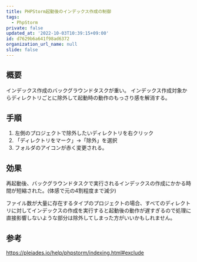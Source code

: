 ```yaml
---
title: PHPStorm起動後のインデックス作成の制御
tags:
  - PhpStorm
private: false
updated_at: '2022-10-03T10:39:15+09:00'
id: d7629b6a641f98ad6372
organization_url_name: null
slide: false
---
```

## 概要
インデックス作成のバックグラウンドタスクが重い。
インデックス作成対象からディレクトリごとに除外して起動時の動作のもっさり感を解消する。

## 手順
1. 左側のプロジェクトで除外したいディレクトリを右クリック
2. 「ディレクトリをマーク」→「除外」を選択
3. フォルダのアイコンが赤く変更される。

## 効果
再起動後、バックグラウンドタスクで実行されるインデックスの作成にかかる時間が短縮された。(体感で元の4割程度まで減少)

ファイル数が大量に存在するタイプのプロジェクトの場合、すべてのディレクトリに対してインデックスの作成を実行すると起動後の動作が遅すぎるので処理に直接影響しないような部分は除外してしまった方がいいかもしれません。

## 参考
https://pleiades.io/help/phpstorm/indexing.html#exclude
